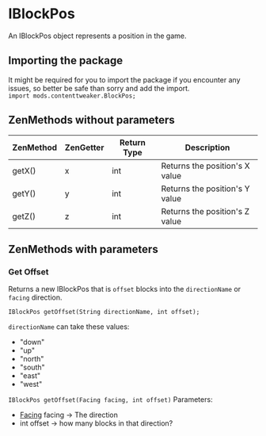 # IBlockPos

An IBlockPos object represents a position in the game.

## Importing the package

It might be required for you to import the package if you encounter any issues, so better be safe than sorry and add the import.  
`import mods.contenttweaker.BlockPos;`

## ZenMethods without parameters

| ZenMethod | ZenGetter | Return Type | Description                    |
| --------- | --------- | ----------- | ------------------------------ |
| getX()    | x         | int         | Returns the position's X value |
| getY()    | y         | int         | Returns the position's Y value |
| getZ()    | z         | int         | Returns the position's Z value |

## ZenMethods with parameters

### Get Offset

Returns a new IBlockPos that is `offset` blocks into the `directionName` or `facing` direction.

`IBlockPos getOffset(String directionName, int offset);`

`directionName` can take these values:

- "down"
- "up"
- "north"
- "south"
- "east"
- "west"

`IBlockPos getOffset(Facing facing, int offset)` Parameters:

- [Facing](/Vanilla/World/IFacing/) facing → The direction
- int offset → how many blocks in that direction?